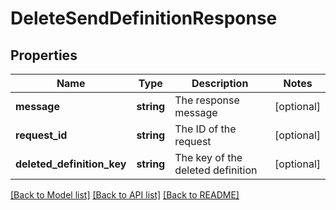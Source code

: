 # DeleteSendDefinitionResponse

## Properties
Name | Type | Description | Notes
------------ | ------------- | ------------- | -------------
**message** | **string** | The response message | [optional] 
**request_id** | **string** | The ID of the request | [optional] 
**deleted_definition_key** | **string** | The key of the deleted definition | [optional] 

[[Back to Model list]](../README.md#documentation-for-models) [[Back to API list]](../README.md#documentation-for-api-endpoints) [[Back to README]](../README.md)


